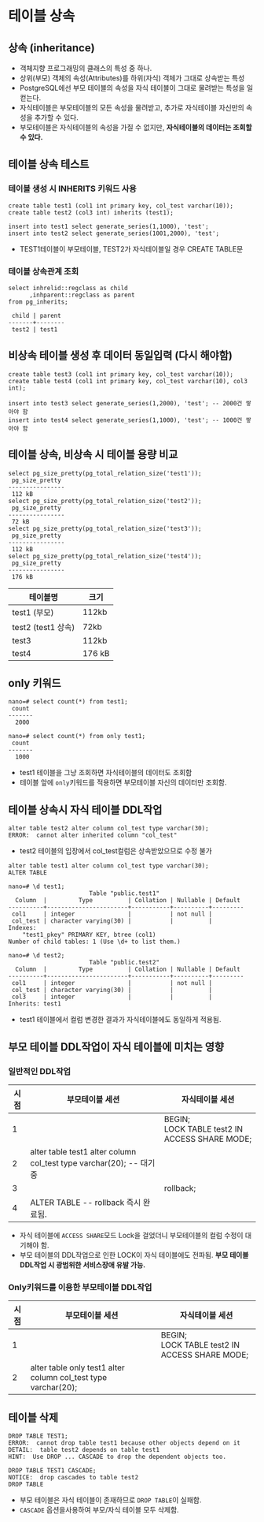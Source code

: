 # 테이블 상속

## 상속 (inheritance)
- 객체지향 프로그래밍의 클래스의 특성 중 하나.
- 상위(부모) 객체의 속성(Attributes)를 하위(자식) 객체가 그대로 상속받는 특성
- PostgreSQL에선 부모 테이블의 속성을 자식 테이블이 그대로 물려받는 특성을 일컫는다.
- 자식테이블은 부모테이블의 모든 속성을 물려받고, 추가로 자식테이블 자신만의 속성을 추가할 수 있다.
- 부모테이블은 자식테이블의 속성을 가질 수 없지만, **자식테이블의 데이터는 조회할 수 있다.** 

## 테이블 상속 테스트
### 테이블 생성 시 INHERITS 키워드 사용
```
create table test1 (col1 int primary key, col_test varchar(10));
create table test2 (col3 int) inherits (test1);

insert into test1 select generate_series(1,1000), 'test';
insert into test2 select generate_series(1001,2000), 'test';
```
- TEST1테이블이 부모테이블, TEST2가 자식테이블일 경우 CREATE TABLE문

### 테이블 상속관계 조회
```
select inhrelid::regclass as child
      ,inhparent::regclass as parent
from pg_inherits;

 child | parent
-------+--------
 test2 | test1
```

## 비상속 테이블 생성 후 데이터 동일입력 (다시 해야함)
```
create table test3 (col1 int primary key, col_test varchar(10));
create table test4 (col1 int primary key, col_test varchar(10), col3 int);

insert into test3 select generate_series(1,2000), 'test'; -- 2000건 쌓아야 함
insert into test4 select generate_series(1,1000), 'test'; -- 1000건 쌓아야 함
```

## 테이블 상속, 비상속 시 테이블 용량 비교
```
select pg_size_pretty(pg_total_relation_size('test1'));
 pg_size_pretty
----------------
 112 kB
select pg_size_pretty(pg_total_relation_size('test2'));
 pg_size_pretty
----------------
 72 kB
select pg_size_pretty(pg_total_relation_size('test3'));
 pg_size_pretty
----------------
 112 kB
select pg_size_pretty(pg_total_relation_size('test4'));
 pg_size_pretty
----------------
 176 kB
```
| 테이블명 | 크기 |
| --- | --- |
| test1 (부모) | 112kb |
| test2 (test1 상속) | 72kb |
| test3 |  112kb |
| test4 | 176 kB |

## only 키워드
```
nano=# select count(*) from test1;
 count
-------
  2000  

nano=# select count(*) from only test1;
 count
-------
  1000
```
- test1 테이블을 그냥 조회하면 자식테이블의 데이터도 조회함
- 테이블 앞에 `only`키워드를 적용하면 부모테이블 자신의 데이터만 조회함.

## 테이블 상속시 자식 테이블 DDL작업
```
alter table test2 alter column col_test type varchar(30);
ERROR:  cannot alter inherited column "col_test"
```
- test2 테이블의 입장에서 col_test컬럼은 상속받았으므로 수정 불가

```
alter table test1 alter column col_test type varchar(30);
ALTER TABLE

nano=# \d test1;
                       Table "public.test1"
  Column  |         Type          | Collation | Nullable | Default
----------+-----------------------+-----------+----------+---------
 col1     | integer               |           | not null |
 col_test | character varying(30) |           |          |
Indexes:
    "test1_pkey" PRIMARY KEY, btree (col1)
Number of child tables: 1 (Use \d+ to list them.)

nano=# \d test2;
                       Table "public.test2"
  Column  |         Type          | Collation | Nullable | Default
----------+-----------------------+-----------+----------+---------
 col1     | integer               |           | not null |
 col_test | character varying(30) |           |          |
 col3     | integer               |           |          |
Inherits: test1
```
- test1 테이블에서 컬럼 변경한 결과가 자식테이블에도 동일하게 적용됨.

## 부모 테이블 DDL작업이 자식 테이블에 미치는 영향
### 일반적인 DDL작업
| 시점 | 부모테이블 세션 | 자식테이블 세션 |
| --- | --- | --- |
| 1 |  | BEGIN;<br>LOCK TABLE test2 IN ACCESS SHARE MODE; |
| 2 | alter table test1 alter column col_test type varchar(20); -- 대기중| |
| 3 |  |rollback; | 
| 4 | ALTER TABLE -- rollback 즉시 완료됨. | |
- 자식 테이블에 `ACCESS SHARE`모드 Lock을 걸었더니 부모테이블의 컬럼 수정이 대기해야 함.
- 부모 테이블의 DDL작업으로 인한 LOCK이 자식 테이블에도 전파됨. **부모 테이블 DDL작업 시 광범위한 서비스장애 유발 가능.**

### Only키워드를 이용한 부모테이블 DDL작업
| 시점 | 부모테이블 세션 | 자식테이블 세션 |
| --- | --- | --- |
| 1 |  | BEGIN;<br>LOCK TABLE test2 IN ACCESS SHARE MODE; |
| 2 | alter table only test1 alter column col_test type varchar(20);| |

## 테이블 삭제
```
DROP TABLE TEST1;
ERROR:  cannot drop table test1 because other objects depend on it
DETAIL:  table test2 depends on table test1
HINT:  Use DROP ... CASCADE to drop the dependent objects too.

DROP TABLE TEST1 CASCADE;
NOTICE:  drop cascades to table test2
DROP TABLE
```
- 부모 테이블은 자식 테이블이 존재하므로 `DROP TABLE`이 실패함.
- `CASCADE` 옵션을사용하여 부모/자식 테이블 모두 삭제함.

